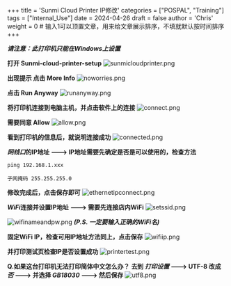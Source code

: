 +++
title = 'Sunmi Cloud Printer IP修改'
categories = ["POSPAL", "Training"]
tags = ["Internal_Use"]
date = 2024-04-26
draft = false
author = 'Chris'
weight = 0 # 输入1可以顶置文章，用来给文章展示排序，不填就默认按时间排序
+++

***请注意：此打印机只能在Windows上设置***

**打开 Sunmi-cloud-printer-setup**
![sunmicloudprinter.png](/img/sunmicloudprinter.png)

**出现提示 点击 More Info**
![noworries.png](/img/noworries.png)

**点击 Run Anyway**
![runanyway.png](/img/runanyway.png)

**将打印机连接到电脑主机，并点击软件上的连接**
![connect.png](/img/connect.png)

**需要同意 Allow**
![allow.png](/img/allow.png)

**看到打印机的信息后，就说明连接成功**
![connected.png](/img/connected.png)


***网线口*的IP地址 ---> IP地址需要先确定是否是可以使用的，检查方法**
```dos
ping 192.168.1.xxx
```
```
子网掩码 255.255.255.0
```
**修改完成后，点击保存即可**
![ethernetipconnect.png](/img/ethernetipconnect.png)

***WiFi*连接并设置IP地址 ---> 需要先连接店内WiFi**
![setssid.png](/img/setssid.png)

![wifinameandpw.png](/img/wifinameandpw.png)
***(P.S. 一定要输入正确的WiFi名)***

**固定WiFi IP，检查可用IP地址方法同上，点击保存**
![wifiip.png](/img/wifiip.png)

**并打印测试页检查IP是否设置成功**
![printertest.png](/img/printertest.png)

**Q.如果这台打印机无法打印简体中文怎么办？**
**去到 *打印设置* ---> UTF-8 改成 *否* ---> 并选择 *GB18030* ---> 然后保存**
![utf8.png](/img/utf8.png)